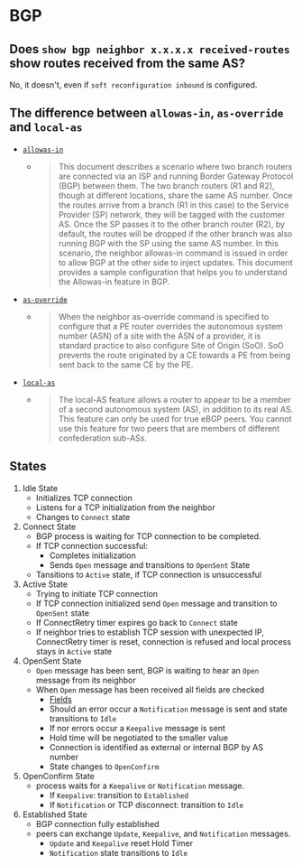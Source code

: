 # BGP 

## Does `show bgp neighbor x.x.x.x received-routes` show routes received from the same AS?

No, it doesn't, even if `soft reconfiguration inbound` is configured.

## The difference between `allowas-in`, `as-override` and `local-as` 

- [`allowas-in`](https://www.cisco.com/c/en/us/support/docs/ip/border-gateway-protocol-bgp/112236-allowas-in-bgp-config-example.html)
  - > This document describes a scenario where two branch routers are connected via an ISP and running Border Gateway Protocol (BGP) between them. The two branch routers (R1 and R2), though at different locations, share the same AS number. Once the routes arrive from a branch (R1 in this case) to the Service Provider (SP) network, they will be tagged with the customer AS. Once the SP passes it to the other branch router (R2), by default, the routes will be dropped if the other branch was also running BGP with the SP using the same AS number. In this scenario, the neighbor allowas-in command is issued in order to allow BGP at the other side to inject updates. This document provides a sample configuration that helps you to understand the Allowas-in feature in BGP.
- [`as-override`](https://www.cisco.com/c/en/us/td/docs/ios/iproute_bgp/command/reference/irg_book/irg_bgp1.html#wp1116741)
  - > When the neighbor as-override command is specified to configure that a PE router overrides the autonomous system number (ASN) of a site with the ASN of a provider, it is standard practice to also configure Site of Origin (SoO). SoO prevents the route originated by a CE towards a PE from being sent back to the same CE by the PE.
- [`local-as`](https://www.cisco.com/c/en/us/support/docs/ip/border-gateway-protocol-bgp/13761-39.html)
  - > The local-AS feature allows a router to appear to be a member of a second autonomous system (AS), in addition to its real AS. This feature can only be used for true eBGP peers. You cannot use this feature for two peers that are members of different confederation sub-ASs.

## States

1. Idle State
   - Initializes TCP connection
   - Listens for a TCP initialization from the neighbor
   - Changes to `Connect` state
1. Connect State
   - BGP process is waiting for TCP connection to be completed.
   - If TCP connection successful:
     - Completes initialization
     - Sends `Open` message and transitions to `OpenSent` State
   - Tansitions to `Active` state, if TCP connection is unsuccessful 
1. Active State
   - Trying to initiate TCP connection
   - If TCP connection initialized send `Open` message and transition to `OpenSent` state
   - If ConnectRetry timer expires go back to `Connect` state
   - If neighbor tries to establish TCP session with unexpected IP, ConnectRetry timer is 
     reset, connection is refused and local process stays in `Active` state
1. OpenSent State
   - `Open` message has been sent, BGP is waiting to hear an `Open` message from its neighbor
   - When `Open` message has been received all fields are checked
     - [Fields](https://tools.ietf.org/html/rfc4271#page-13)
     - Should an error occur a `Notification` message is sent and state transitions to `Idle`
     - If nor errors occur a `Keepalive` message is sent
     - Hold time will be negotiated to the smaller value
     - Connection is identified as external or internal BGP by AS number
     - State changes to `OpenConfirm`
1. OpenConfirm State
   - process waits for a `Keepalive` or `Notification` message.
     - If `Keepalive`: transition to `Established`
     - If `Notification` or TCP disconnect: transition to `Idle`
1. Established State
   - BGP connection fully established
   - peers can exchange `Update`, `Keepalive`, and `Notification` messages.
     - `Update` and `Keepalive` reset Hold Timer
     - `Notification` state transitions to `Idle`

